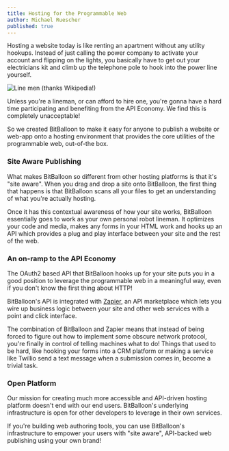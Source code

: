 ```yaml
---
title: Hosting for the Programmable Web
author: Michael Ruescher
published: true
---
```


Hosting a website today is like renting an apartment without any utility hookups. Instead of just calling the power company to activate your account and flipping on the lights, you basically have to get out your electricians kit and climb up the telephone pole to hook into the power line yourself.

![Line men](http://upload.wikimedia.org/wikipedia/commons/thumb/d/d2/TVA_Linemen.jpg/474px-TVA_Linemen.jpg)
<span class="attribution text-center">(thanks Wikipedia!)</span>

Unless you're a lineman, or can afford to hire one, you're gonna have a hard time participating and benefiting from the API Economy. We find this is completely unacceptable!

So we created BitBalloon to make it easy for anyone to publish a website or web-app onto a hosting environment that provides the core utilities of the programmable web, out-of-the box.

### Site Aware Publishing

What makes BitBalloon so different from other hosting platforms is that it's "site aware". When you drag and drop a site onto BitBalloon, the first thing that happens is that BitBalloon scans all your files to get an understanding of what you're actually hosting.

Once it has this contextual awareness of how your site works, BitBalloon essentially goes to work as your own personal robot lineman. It optimizes your code and media, makes any forms in your HTML work and hooks up an API which provides a plug and play interface between your site and the rest of the web.

### An on-ramp to the API Economy

The OAuth2 based API that BitBalloon hooks up for your site puts you in a good position to leverage the programmable web in a meaningful way, even if you don't know the first thing about HTTP!

BitBalloon's API is integrated with <a href="http://www.zapier.com">Zapier</a>, an API marketplace which lets you wire up business logic between your site and other web services with a point and click interface.

The combination of BitBalloon and Zapier means that instead of being forced to figure out how to implement some obscure network protocol, you're finally in control of telling machines what to do! Things that used to be hard, like hooking your forms into a CRM platform or making a service like Twillio send a text message when a submission comes in, become a trivial task.

### Open Platform

Our mission for creating much more accessible and API-driven hosting platform doesn't end with our end users. BitBalloon's underlying infrastructure is open for other developers to leverage in their own services.

If you're building web authoring tools, you can use BitBalloon's infrastructure to empower your users with "site aware", API-backed web publishing using your own brand!


















